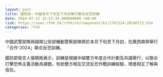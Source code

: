 ```yaml
---
layout: post
title: 國防部：中越本月下旬至下月初舉行聯合反恐訓練
date: 2024-07-12 15:53:10.000000000 +08:00
link: https://news.rthk.hk/rthk/ch/component/k2/1761324-20240712.htm
categories: rthk
---
```


中國武警部隊與越南公安部機動警察部隊將於本月下旬至下月初，在廣西南寧舉行「合作-2024」聯合反恐訓練。

國防部發言人張曉剛表示，訓練是根據中越雙方年度合作計劃及共識舉行，以聯合打擊恐怖主義活動為課題，有助雙方相互交流反恐作戰訓練經驗，增進相互了解與信任。
